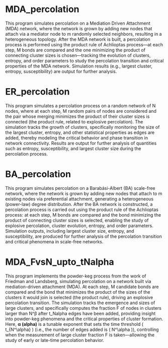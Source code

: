 # MDA_percolation
This program simulates percolation on a Mediation Driven Attachment (MDA) network, where the network is grown by adding new nodes that attach via a mediator node to m randomly selected neighbors, resulting in a heterogeneous topology. After the MDA network is built, a percolation process is performed using the product rule of Achlioptas process—at each step, M bonds are compared and the one minimizing the product of connecting cluster sizes is chosen—tracking the evolution of clusters, entropy, and order parameters to study the percolation transition and critical properties of the MDA network. Simulation results (e.g., largest cluster, entropy, susceptibility) are output for further analysis.
  
# ER_percolation
This program simulates a percolation process on a random network of N nodes, where at each step, M random pairs of nodes are considered and the pair whose merging minimizes the product of their cluster sizes is connected (the product rule, related to explosive percolation). The simulation tracks the growth of clusters, specifically monitoring the size of the largest cluster, entropy, and other statistical properties as edges are added, thereby modeling the critical behavior and phase transition in network connectivity. Results are output for further analysis of quantities such as entropy, susceptibility, and largest cluster size during the percolation process.

# BA_percolation
This program simulates percolation on a Barabási-Albert (BA) scale-free network, where the network is grown by adding new nodes that attach to m existing nodes via preferential attachment, generating a heterogeneous (power-law) degree distribution. After the BA network is constructed, a percolation process is carried out using the product rule of the Achlioptas process: at each step, M bonds are compared and the bond minimizing the product of connecting cluster sizes is selected, enabling the study of explosive percolation, cluster evolution, entropy, and order parameters. Simulation outputs, including largest cluster size, entropy, and susceptibility, are produced for further analysis of the percolation transition and critical phenomena in scale-free networks.

# MDA_FvsN_upto_tNalpha
This program implements the powder-keg process from the work of Friedman and Landsberg, simulating percolation on a network built via mediation-driven attachment (MDA). At each step, M candidate bonds are compared and the bond that minimizes the product of the sizes of the clusters it would join is selected (the product rule), driving an explosive percolation transition. The simulation tracks the emergence and sizes of large clusters, and specifically computes the fraction F of nodes in clusters larger than N^β after t_Nalpha edges have been added, providing insight into powder-keg phenomena and the critical properties of cluster formation. Here, **α (alpha)** is a tunable exponent that sets the time threshold \( t_{N^\alpha} \) (i.e., the number of edges added is \( N^\alpha \)), controlling when the measurement of large cluster fraction F is taken—allowing the study of early or late-time percolation behavior. 
